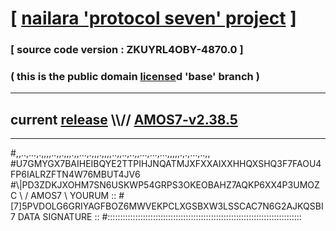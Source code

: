 
# [ [nailara 'protocol seven' project](http://nailara.network/) ]

### [ source code version : ZKUYRL4OBY-4870.0 ]

### ( this is the public domain [license](../license)d 'base' branch )
---
## current [release](https://github.com/nailara-technologies/protocol-7/releases) \\\\// [AMOS7-v2.38.5](https://github.com/nailara-technologies/protocol-7/releases/tag/AMOS7-v2.38.5)
---

#,,..,...,.,,,,..,,.,,,.,,...,.,,,.,,,,..,,..,..,,...,...,...,,,,,.,.,...,..,,
#U7GMYGX7BAIHEIBQYE2TTPIHJNQATMJXFXXAIXXHHQXSHQ3F7FAOU4FP6IALRZFTN4W76MBUT4JV6
#\\\|PD3ZDKJXOHM7SN6USKWP54GRPS3OKEOBAHZ7AQKP6XX4P3UMOZC \ / AMOS7 \ YOURUM ::
#\[7]5PVDOLG6GRIYAGFBOZ6MWVEKPCLXGSBXW3LSSCAC7N6G2AJKQSBI 7  DATA SIGNATURE ::
#:::::::::::::::::::::::::::::::::::::::::::::::::::::::::::::::::::::::::::::
